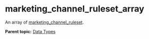 # marketing_channel_ruleset_array

An array of [marketing_channel_ruleset](r_marketing_channel_ruleset.md#).

**Parent topic:** [Data Types](../data_types/c_datatypes.md)


